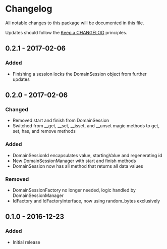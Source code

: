 # Changelog

All notable changes to this package will be documented in this file.

Updates should follow the [Keep a CHANGELOG](http://keepachangelog.com/) principles.

## 0.2.1 - 2017-02-06
### Added
- Finishing a session locks the DomainSession object from further updates

## 0.2.0 - 2017-02-06
### Changed
- Removed start and finish from DomainSession
- Switched from __get, __set, __isset, and __unset magic methods to get, set, has, and remove methods

### Added
- DomainSessionId encapsulates value, startingValue and regenerating id
- New DomainSessionManager with start and finish methods
- DomainSession now has all method that returns all data values

### Removed 
- DomainSessionFactory no longer needed, logic handled by DomainSessionManager
- IdFactory and IdFactoryInterface, now using random_bytes exclusively

## 0.1.0 - 2016-12-23
### Added
- Initial release
